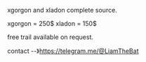 xgorgon and xladon complete source.

xgorgon = 250$
xladon = 150$

free trail available on request.

contact --》https://telegram.me/@LiamTheBat
